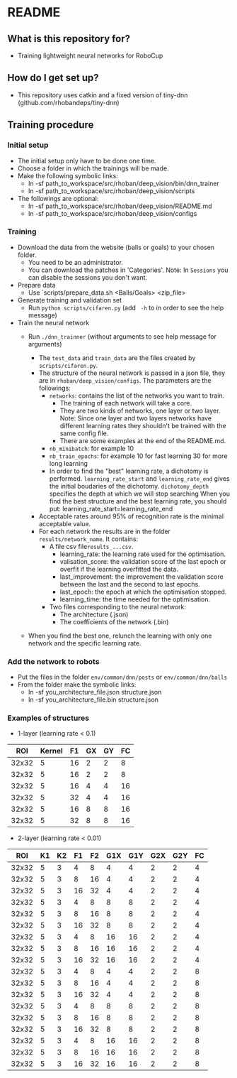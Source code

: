 # README #

## What is this repository for? ##

* Training lightweight neural networks for RoboCup

## How do I get set up? ##

* This repository uses catkin and a fixed version of tiny-dnn (github.com/rhobandeps/tiny-dnn)

## Training procedure ##

### Initial setup ###

* The initial setup only have to be done one time.
* Choose a folder in which the trainings will be made.
* Make the following symbolic links:
  * ln -sf path_to_workspace/src/rhoban/deep_vision/bin/dnn_trainer 
  * ln -sf path_to_workspace/src/rhoban/deep_vision/scripts
* The followings are optional:
  * ln -sf path_to_workspace/src/rhoban/deep_vision/README.md
  * ln -sf path_to_workspace/src/rhoban/deep_vision/configs

### Training ###

* Download the data from the website (balls or goals) to your chosen folder.
  * You need to be an administrator.
  * You can download the patches in 'Categories'.
    Note: In `Sessions` you can disable the sessions you don't want.
* Prepare data
  * Use `scripts/prepare_data.sh <Balls/Goals> <zip_file>
* Generate training and validation set
  * Run `python scripts/cifaren.py` (add ` -h` to in order to see the help message)
* Train the neural network
  * Run `./dnn_trainner` (without arguments to see help message for arguments)
    * The `test_data` and  `train_data` are the files created by `scripts/cifaren.py`.
    * The structure of the neural network is passed in a json file,
      they are in `rhoban/deep_vision/configs`.
      The parameters are the followings:
        * `networks`: contains the list of the networks you want to train.
           * The training of each network will take a core.
           * They are two kinds of networks, one layer or two layer.
             Note: Since one layer and two layers networks have different
             learning rates they shouldn't be trained with the same config file.
           * There are some examples at the end of the README.md.
        * `nb_minibatch`: for example 10
        * `nb_train_epochs`: for example 10 for fast learning 30 for more long learning
        * In order to find the "best" learning rate, a dichotomy is performed.
          `learning_rate_start` and `learning_rate_end` gives the initial boudaries
          of the dichotomy. `dichotomy_depth` specifies the depth at which we will stop searching
          When you find the best structure and the best learning rate, you should put:
              learning_rate_start=learning_rate_end
    * Acceptable rates around 95% of recognition rate is the minimal acceptable value.
    * For each network the results are in the folder `results/network_name`. It contains:
        * A file csv file`results_...csv`.
          * learning_rate: the learning rate used for the optimisation.
          * valisation_score: the validation score of the last epoch or overfit if the learning overfitted the data.
          * last_improvement: the improvement the validation score between the last and the second to last epochs.
          * last_epoch: the epoch at which the optimisation stopped.
          * learning_time: the time needed for the optimisation.
        * Two files corresponding to the neural network:
          * The architecture (.json)
          * The coefficients of the network (.bin)
      
  * When you find the best one, relunch the learning with only one network and the specific learning rate.

### Add the network to robots ###

* Put the files in the folder `env/common/dnn/posts` or `env/common/dnn/balls`
* From the folder make the symbolic links:
  * ln -sf you_architecture_file.json structure.json
  * ln -sf you_architecture_file.bin structure.json

### Examples of structures ###
 
* 1-layer (learning rate < 0.1)

 ROI   | Kernel | F1 | GX | GY | FC  
-------|--------|----|----|----|----
 32x32 | 5      | 16 | 2  | 2  | 8   
 32x32 | 5      | 16 | 2  | 2  | 8   
 32x32 | 5      | 16 | 4  | 4  | 16  
 32x32 | 5      | 32 | 4  | 4  | 16  
 32x32 | 5      | 16 | 8  | 8  | 16  
 32x32 | 5      | 32 | 8  | 8  | 16  

* 2-layer (learning rate < 0.01)

 ROI   | K1 | K2 | F1 | F2 | G1X | G1Y | G2X | G2Y | FC 
-------|----|----|----|----|-----|-----|-----|-----|----
 32x32 | 5  | 3  | 4  | 8  | 4   | 4   | 2   | 2   | 4  
 32x32 | 5  | 3  | 8  | 16 | 4   | 4   | 2   | 2   | 4  
 32x32 | 5  | 3  | 16 | 32 | 4   | 4   | 2   | 2   | 4  
 32x32 | 5  | 3  | 4  | 8  | 8   | 8   | 2   | 2   | 4  
 32x32 | 5  | 3  | 8  | 16 | 8   | 8   | 2   | 2   | 4  
 32x32 | 5  | 3  | 16 | 32 | 8   | 8   | 2   | 2   | 4  
 32x32 | 5  | 3  | 4  | 8  | 16  | 16  | 2   | 2   | 4  
 32x32 | 5  | 3  | 8  | 16 | 16  | 16  | 2   | 2   | 4  
 32x32 | 5  | 3  | 16 | 32 | 16  | 16  | 2   | 2   | 4  
 32x32 | 5  | 3  | 4  | 8  | 4   | 4   | 2   | 2   | 8  
 32x32 | 5  | 3  | 8  | 16 | 4   | 4   | 2   | 2   | 8  
 32x32 | 5  | 3  | 16 | 32 | 4   | 4   | 2   | 2   | 8  
 32x32 | 5  | 3  | 4  | 8  | 8   | 8   | 2   | 2   | 8  
 32x32 | 5  | 3  | 8  | 16 | 8   | 8   | 2   | 2   | 8  
 32x32 | 5  | 3  | 16 | 32 | 8   | 8   | 2   | 2   | 8  
 32x32 | 5  | 3  | 4  | 8  | 16  | 16  | 2   | 2   | 8  
 32x32 | 5  | 3  | 8  | 16 | 16  | 16  | 2   | 2   | 8  
 32x32 | 5  | 3  | 16 | 32 | 16  | 16  | 2   | 2   | 8  

